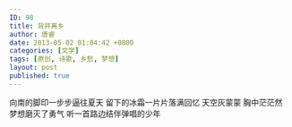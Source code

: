```yaml
---
ID: 98
title: 背井离乡
author: 唐睿
date: 2013-05-02 01:04:42 +0800
categories: [文学]
tags: [原创, 诗歌, 乡愁, 梦想]
layout: post
published: true
---
```


向南的脚印一步步逼往夏天
留下的冰霜一片片落满回忆
天空灰蒙蒙
胸中茫茫然
梦想磨灭了勇气
听一首路边结伴弹唱的少年
